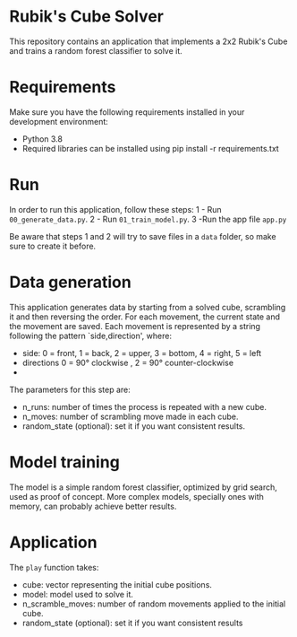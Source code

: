 # Rubik's Cube Solver

This repository contains an application that implements a 2x2 Rubik's Cube and trains a random forest classifier to solve it.


# Requirements
Make sure you have the following requirements installed in your development environment:

- Python 3.8
- Required libraries can be installed using pip install -r requirements.txt

# Run
In order to run this application, follow these steps:
1 - Run `00_generate_data.py`.
2 - Run `01_train_model.py`.
3 -Run the app file `app.py`

Be aware that steps 1 and 2 will try to save files in a `data` folder, so make sure to create it before.

# Data generation
This application generates data by starting from a solved cube, scrambling it and then reversing the order. For each movement, the current state and the movement are saved.
Each movement is represented by a string following the pattern `side,direction', where:
- side: 0 = front, 1 = back, 2 = upper, 3 = bottom, 4 = right, 5 = left
- directions 0 = 90° clockwise , 2 = 90° counter-clockwise
- 
The parameters for this step are:
- n_runs: number of times the process is repeated with a new cube.
- n_moves: number of scrambling move made in each cube.
- random_state (optional): set it if you want consistent results.

# Model training
The model is a simple random forest classifier, optimized by grid search, used as proof of concept. More complex models, specially ones with memory, can probably achieve better results.

# Application
The `play` function takes:
- cube: vector representing the initial cube positions.
- model: model used to solve it.
- n_scramble_moves: number of random movements applied to the initial cube.
- random_state (optional): set it if you want consistent results
